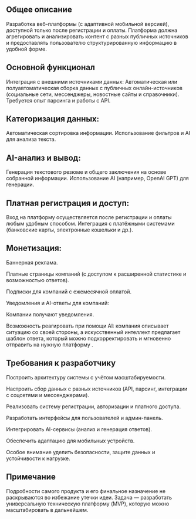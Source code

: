 ## Общее описание
Разработка веб-платформы (с адаптивной мобильной версией), доступной только после регистрации и оплаты.
Платформа должна агрегировать и анализировать контент с разных публичных источников и предоставлять пользователю структурированную информацию в удобной форме.

## Основной функционал
Интеграция с внешними источниками данных:
Автоматическая или полуавтоматическая сборка данных с публичных онлайн-источников (социальные сети, мессенджеры, новостные сайты и справочники).
Требуется опыт парсинга и работы с API.

## Категоризация данных:
Автоматическая сортировка информации.
Использование фильтров и AI для анализа текста.

## AI-анализ и вывод:
Генерация текстового резюме и общего заключения на основе собранной информации.
Использование AI (например, OpenAI GPT) для генерации.

## Платная регистрация и доступ:
Вход на платформу осуществляется после регистрации и оплаты любым удобным способом.
Интеграция с платёжными системами (банковские карты, электронные кошельки и др.).

## Монетизация:

Баннерная реклама.

Платные страницы компаний (с доступом к расширенной статистике и возможностью ответов).

Подписки для компаний с ежемесячной оплатой.

Уведомления и AI-ответы для компаний:

Компании получают уведомления.

Возможность реагировать при помощи AI: компания описывает ситуацию со своей стороны, а искусственный интеллект предлагает шаблон ответа, который можно подкорректировать и мгновенно отправить на нужную платформу .

## Требования к разработчику
Построить архитектуру системы с учётом масштабируемости.

Настроить сбор данных с разных источников (API, парсинг, интеграции с соцсетями и мессенджерами).

Реализовать систему регистрации, авторизации и платного доступа.

Разработать интерфейсы для пользователей и админ-панель.

Интегрировать AI-сервисы (анализ и генерация ответов).

Обеспечить адаптацию для мобильных устройств.

Особое внимание уделить безопасности, защите данных и устойчивости к нагрузке.

## Примечание
Подробности самого продукта и его финальное назначение не раскрываются во избежание утечки идеи.
Задача — разработать универсальную техническую платформу (MVP), которую можно масштабировать в дальнейшем.





